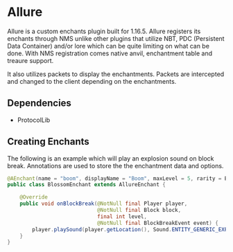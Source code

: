 # Allure
Allure is a custom enchants plugin built for 1.16.5.
Allure registers its enchants through NMS unlike other plugins that utilize NBT, PDC (Persistent Data Container) and/or lore which can be quite limiting on what can be done. With NMS registration comes native anvil, enchantment table and treaure support.

It also utilizes packets to display the enchantments. Packets are intercepted and changed to the client depending on the enchantments.

## Dependencies
- ProtocolLib


## Creating Enchants
The following is an example which will play an explosion sound on block break.
Annotations are used to store the the enchantment data and options.
```java
@AEnchant(name = "boom", displayName = "Boom", maxLevel = 5, rarity = Enchantment.Rarity.RARE, isTreaure = true, target = EnchantmentTarget.TOOL)
public class BlossomEnchant extends AllureEnchant {

    @Override
    public void onBlockBreak(@NotNull final Player player, 
                             @NotNull final Block block, 
                             final int level, 
                             @NotNull final BlockBreakEvent event) {
        player.playSound(player.getLocation(), Sound.ENTITY_GENERIC_EXPLODE, 1.0f, 1.0f);
    }
}
```
